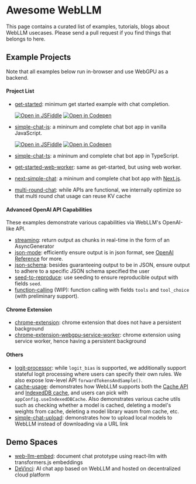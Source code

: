 # Awesome WebLLM

This page contains a curated list of examples, tutorials, blogs about WebLLM usecases.
Please send a pull request if you find things that belongs to here.

## Example Projects

Note that all examples below run in-browser and use WebGPU as a backend.

#### Project List

- [get-started](get-started): minimum get started example with chat completion.

  [![Open in JSFiddle](https://img.shields.io/badge/open-JSFiddle-blue?logo=jsfiddle&logoColor=white)](https://jsfiddle.net/neetnestor/yac9gbwf/)
  [![Open in Codepen](https://img.shields.io/badge/open-codepen-gainsboro?logo=codepen)](https://codepen.io/neetnestor/pen/NWVdgey)

- [simple-chat-js](simple-chat-js): a mininum and complete chat bot app in vanilla JavaScript.

  [![Open in JSFiddle](https://img.shields.io/badge/open-JSFiddle-blue?logo=jsfiddle&logoColor=white)](https://jsfiddle.net/neetnestor/4nmgvsa2/)
  [![Open in Codepen](https://img.shields.io/badge/open-codepen-gainsboro?logo=codepen)](https://codepen.io/neetnestor/pen/vYwgZaG)

- [simple-chat-ts](simple-chat-ts): a mininum and complete chat bot app in TypeScript.
- [get-started-web-worker](get-started-web-worker): same as get-started, but using web worker.
- [next-simple-chat](next-simple-chat): a mininum and complete chat bot app with [Next.js](https://nextjs.org/).
- [multi-round-chat](multi-round-chat): while APIs are functional, we internally optimize so that multi round chat usage can reuse KV cache

#### Advanced OpenAI API Capabilities

These examples demonstrate various capabilities via WebLLM's OpenAI-like API.

- [streaming](streaming): return output as chunks in real-time in the form of an AsyncGenerator
- [json-mode](json-mode): efficiently ensure output is in json format, see [OpenAI Reference](https://platform.openai.com/docs/guides/text-generation/chat-completions-api) for more.
- [json-schema](json-schema): besides guaranteeing output to be in JSON, ensure output to adhere to a specific JSON schema specified the user
- [seed-to-reproduce](seed-to-reproduce): use seeding to ensure reproducible output with fields `seed`.
- [function-calling](function-calling) (WIP): function calling with fields `tools` and `tool_choice` (with preliminary support).

#### Chrome Extension

- [chrome-extension](chrome-extension): chrome extension that does not have a persistent background
- [chrome-extension-webgpu-service-worker](chrome-extension-webgpu-service-worker): chrome extension using service worker, hence having a persistent background

#### Others

- [logit-processor](logit-processor): while `logit_bias` is supported, we additionally support stateful logit processing where users can specify their own rules. We also expose low-level API `forwardTokensAndSample()`.
- [cache-usage](cache-usage): demonstrates how WebLLM supports both the [Cache API](https://developer.mozilla.org/en-US/docs/Web/API/Cache) and [IndexedDB cache](https://developer.mozilla.org/en-US/docs/Web/API/IndexedDB_API), and
  users can pick with `appConfig.useIndexedDBCache`. Also demonstrates various cache utils such as checking
  whether a model is cached, deleting a model's weights from cache, deleting a model library wasm from cache, etc.
- [simple-chat-upload](simple-chat-upload): demonstrates how to upload local models to WebLLM instead of downloading via a URL link

## Demo Spaces

- [web-llm-embed](https://huggingface.co/spaces/matthoffner/web-llm-embed): document chat prototype using react-llm with transformers.js embeddings
- [DeVinci](https://x6occ-biaaa-aaaai-acqzq-cai.icp0.io/): AI chat app based on WebLLM and hosted on decentralized cloud platform
